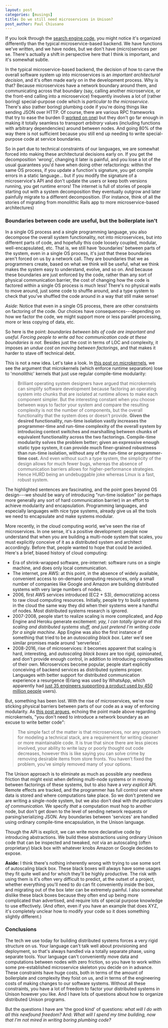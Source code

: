 ```yaml
---
layout: post
categories: [musings]
title: Do we still need microservices in Unison?
post_author: Paul Chiusano
---
```


If you look through the [search engine code](http://unisonweb.org/2016-10-12/search.html#post-start), you might notice it's organized differently than the typical microservice-based backend. We have functions we've written, and we have nodes, but we don't have (micro)services per se. There's actually a shift in perspective here that I think is important, and it's somewhat subtle.

In the typical microservice-based backend, the decision of how to carve the overall software system up into microservices is an _important architectural decision_, and it's often made early on in the development process. Why is that? Because microservices have a network boundary around them, and communicating across that boundary (say, calling another microservice, or the front-end calling into a microservice) frequently involves a lot of (rather boring) special-purpose code which is _particular to the microservice_. There's also (rather boring) plumbing code if you're doing things like sending JSON over HTTP. Of course, there are various RPC frameworks that try to ease the burden (I [worked on one](https://verizon.github.io/remotely/)) but they don't go far enough in making it totally seamless to transport _arbitrary_ values (including functions with arbitrary dependencies) around between nodes. And going 80% of the way there is not sufficient because you still end up needing to write special-purpose code at service boundaries.

So in part due to technical constraints of our languages, we are somewhat forced into making these architectural decisions early on. If you get the decomposition 'wrong', changing it later is painful, and you lose a lot of the usual guarantees you'd have when doing other refactorings: within the same OS process, if you update a function's signature, you get compile errors in a static language... but if you modify the signature of a microservice's API and don't update the users or keep both versions running, you get runtime errors! The internet is full of stories of people starting out with a system decomposition they eventually outgrow and later painfully migrate to a different decomposition. (For instance, think of all the stories of migrating from monolithic Rails app to more microservice-based architectures)

### Boundaries between code are useful, but the boilerplate isn't

In a single OS process and a single programming language, you also decompose the overall system functionality, not into microservices, but into different parts of code, and hopefully this code loosely coupled, modular, well-encapsulated, etc. That is, we still have 'boundaries' between parts of the system, even in a single OS process, it's just that these boundaries aren't forced on us by a network call. They are boundaries that we as programmers create, based on what we think will be useful, what we think makes the system easy to understand, evolve, and so on. And because these boundaries are just enforced by the code, rather than any sort of physical communication barrier, the cost of changing how the code is factored within a single OS process is much less! There's no physical walls to move around, just some code to shuffle around, and a type system to check that you've shuffled the code around in a way that still make sense!

_Aside:_ Notice that even in a single OS process, there are other constraints on factoring of the code. Our choices have consequences---depending on how we factor the code, we might support more or less parallel processing, more or less copying of data, etc.

So here is the point: _boundaries between bits of code are important and useful. Forcing people to write ad hoc communication code at these boundaries is not._ Besides just the cost in terms of LOC and complexity, it imposes an _undue cost on moving between factorings_, and that makes it harder to stave off technical debt.

This is not a new idea. Let's take a look. In [this post on microkernels](http://fare.livejournal.com/142410.html), we see the argument that microkernels (which enforce runtime separation) lose to 'monolithic' kernels that just use regular compile-time modularity:

> Brilliant operating system designers have argued that microkernels can simplify software development because factoring an operating system into chunks that are isolated at runtime allows to make each component simpler. But the interesting constant when you choose between ways to factor your system and compare the resulting complexity is not the number of components, but the overall functionality that the system does or doesn't provide. __Given the desired functionality, run-time isolation vastly increases the programmer-time and run-time complexity of the overall system by introducing context switches and marshalling between chunks of equivalent functionality across the two factorings. Compile-time modularity solves the problem better; given an expressive enough static type system, it can provide much finer-grained robustness than run-time isolation, without any of the run-time or programmer-time cost.__ And even without such a type system, the simplicity of the design allows for much fewer bugs, whereas the absence of communication barriers allows for higher-performance strategies. Hence HURD being an undebuggable joke whereas Linux is a fast, robust system.

The highlighted sentences are fascinating, and the point goes beyond OS design---we should be wary of introducing "run-time isolation" (or perhaps more generally any sort of hard communication barrier) in an effort to achieve modularity and encapsulation. Programming languages, and especially languages with nice type systems, already give us all the tools we need to encapsulate and make systems modular.

More recently, in the cloud computing world, we've seen the rise of microservices. In one sense, it's a positive development: people now understand that when you are building a multi-node system that scales, you must explicitly conceive of it as a distributed system and architect accordingly. Before that, people wanted to hope that could be avoided. Here's a brief, biased history of cloud computing: 

* Era of shrink-wrapped software, pre-internet: software runs on a single machine, and does only local communication.
* The internet, pre AWS: at this point, in the absence of widely available, convenient access to on-demand computing resources, only a small number of companies like Google and Amazon are building distributed systems with very large numbers of nodes.
* 2006, first AWS services introduced (EC2 + S3), democratizing access to raw cloud computing resources. Initially, people try to build systems in the cloud the same way they did when their systems were a handful of nodes. Most distributed systems research is ignored.
* 2007-2008, people start to realize scaling is more complicated, and App Engine and Heroku generate excitement: _yay, I can totally ignore all this scaling and distributed systems stuff, and just pretend I'm writing code for a single machine_. App Engine was also the first instance of something that tried to be an _autoscaling black box_. Later we'd see similar promises made around 'serverless'.
* 2008-2016, rise of microservices: it becomes apparent that scaling is hard, interesting, and _autoscaling black boxes_ are too rigid, opinionated, and don't provide enough control, in addition to introducing complexities of their own. Microservices become popular, people start explicitly conceiving of backend services as distributed systems proper. Languages with better support for distributed communication experience a resurgence (Erlang was used by WhatsApp, which apparently had [just 35 engineers supporting a product used by 450 million people](https://www.wired.com/2015/09/whatsapp-serves-900-million-users-50-engineers/) users).

But, something has been lost. With the rise of microservices, we're now sticking physical barriers between parts of our code as a way of enforcing modularity. As [this post argues](http://basho.com/posts/technical/microservices-please-dont/), echoing the point made above regarding microkernels, "you don't need to introduce a network boundary as an excuse to write better code":

> The simple fact of the matter is that microservices, nor any approach for modeling a technical stack, are a requirement for writing cleaner or more maintainable code. It is true that since there are less pieces involved, your ability to write lazy or poorly thought out code decreases, however this is like saying you can solve crime by removing desirable items from store fronts. You haven’t fixed the problem, you’ve simply removed many of your options.

The Unison approach is to eliminate as much as possible any needless friction that might exist when defining multi-node systems or in moving between factorings of these systems, but to also have a _very explicit_ API. Remote effects are tracked, and the programmer has full control over where data is stored and where computations take place. So we don't pretend we are writing a single-node system, but we also don't deal with _the particulars of communication_. We specify _that_ a computation must hop to another node, but don't get down to the level of sending network requests or parsing/serializing JSON. Any boundaries between 'services' are handled using ordinary compile-time encapsulation, in the Unison language.

Though the API is explicit, we can write more declarative code by introducing abstractions. We build these abstractions using ordinary Unison code that can be inspected and tweaked, _not_ via an autoscaling (often proprietary) black box with whatever knobs Amazon or Google decides to expose. 

__Aside:__ I think there's nothing inherently wrong with trying to use some sort of autoscaling black box. These black boxes will always have some usages they fit quite well and for which they'll be highly productive. The risk with using them is it's often very difficult to predict, at the outset of a project, whether everything you'll need to do can fit conveniently inside the box, and migrating out of the box later can be extremely painful. I also somewhat dislike these black boxes because they often end up being more complicated than advertised, and require lots of special purpose knowledge to use effectively. (And often, even if you have an example that does XYZ, it's completely unclear how to modify your code so it does something slightly different.)

### Conclusions 

The tech we use today for building distributed systems forces a very rigid structure on us. Your language can't talk well about provisioning and deployment, so that's always handled via a totally separate phase, using separate tools. Your language can't conveniently move data and computations between nodes with zero friction, so you have to work within some pre-established microservice skeleton you decide on in advance. These constraints have huge costs, both in terms of the amount of boilerplate and complexity they foist on us, and in terms of the engineering costs of making changes to our software systems. Without all these constraints, you have a lot of freedom to factor your distributed systems in Unison however you like. And I have lots of questions about how to organize distributed Unison programs. 

But the questions I have are 'the good kind' of questions: _what will I do with all this newfound freedom?_ And: _What will I spend my time building, now that I'm not mired in writing boring plumbing code?_
